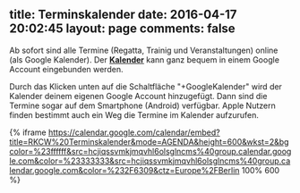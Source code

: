 title: Terminskalender
date: 2016-04-17 20:02:45
layout: page
comments: false
---

[link_rkcw_cal]: https://calendar.google.com/calendar/embed?title=RKCW%20Terminskalender&mode=AGENDA&height=600&wkst=2&bgcolor=%23ffffff&src=hcjiqssvmkjmqvhl6olsglncms%40group.calendar.google.com&color=%23333333&src=hcjiqssvmkjmqvhl6olsglncms%40group.calendar.google.com&color=%232F6309&ctz=Europe%2FBerlin

Ab sofort sind alle Termine (Regatta, Trainig und Veranstaltungen) online (als Google Kalender). Der [**Kalender**][link_rkcw_cal] kann ganz bequem in einem Google Account eingebunden werden.

Durch das Klicken unten auf die Schaltfläche "+GoogleKalender" wird der Kalender deinem eigenen Google Account hinzugefügt. Dann sind die Termine sogar auf dem Smartphone (Android) verfügbar. Apple Nutzern finden bestimmt auch ein Weg die Termine im Kalender aufzurufen.

{% iframe https://calendar.google.com/calendar/embed?title=RKCW%20Terminskalender&mode=AGENDA&height=600&wkst=2&bgcolor=%23ffffff&src=hcjiqssvmkjmqvhl6olsglncms%40group.calendar.google.com&color=%23333333&src=hcjiqssvmkjmqvhl6olsglncms%40group.calendar.google.com&color=%232F6309&ctz=Europe%2FBerlin 100% 600 %}

